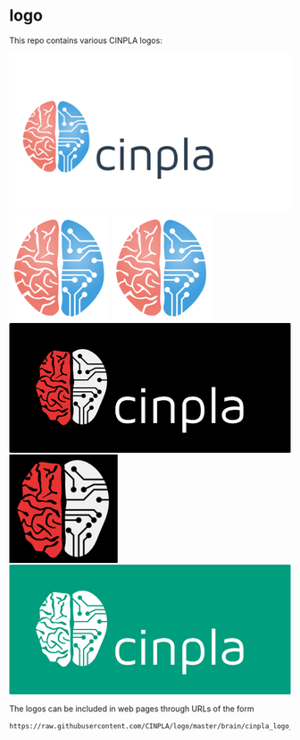 # logo

This repo contains various CINPLA logos:

![`cinpla.png`: red-blue logo with text](brain/cinpla.png)
![`cinpla_logo.png`: small logo withoug text](brain/cinpla_logo.png)
![`cinpla_logo_transparent.png`: transparent small logo withoug text](brain/cinpla_logo_transparent.png)
![`cinpla_uio.png`: UiO-colored logo with text](brain/cinpla_uio.png)
![`cinpla_uio_logo.png`: small UiO-colored logo without text](brain/cinpla_uio_logo.png)
![`cinpla_nmbu.png`: green logo with text](brain/cinpla_nmbu.png)

The logos can be included in web pages through URLs of the form

```
https://raw.githubusercontent.com/CINPLA/logo/master/brain/cinpla_logo_transparent.png
```
